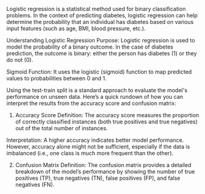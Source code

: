 Logistic regression is a statistical method used for binary classification problems. In the context of predicting diabetes, logistic regression can help determine the probability that an individual has diabetes based on various input features (such as age, BMI, blood pressure, etc.).

Understanding Logistic Regression
Purpose: Logistic regression is used to model the probability of a binary outcome. In the case of diabetes prediction, the outcome is binary: either the person has diabetes (1) or they do not (0).

Sigmoid Function: It uses the logistic (sigmoid) function to map predicted values to probabilities between 0 and 1.

Using the test-train split is a standard approach to evaluate the model's performance on unseen data. Here’s a quick rundown of how you can interpret the results from the accuracy score and confusion matrix:

1. Accuracy Score
Definition: The accuracy score measures the proportion of correctly classified instances (both true positives and true negatives) out of the total number of instances.

Interpretation: A higher accuracy indicates better model performance. However, accuracy alone might not be sufficient, especially if the data is imbalanced (i.e., one class is much more frequent than the other).


2. Confusion Matrix
Definition: The confusion matrix provides a detailed breakdown of the model’s performance by showing the number of true positives (TP), true negatives (TN), false positives (FP), and false negatives (FN).
